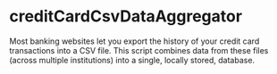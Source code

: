 # creditCardCsvDataAggregator
Most banking websites let you export the history of your credit card transactions into a CSV file.  This script combines data from these files (across multiple institutions) into a single, locally stored, database.
